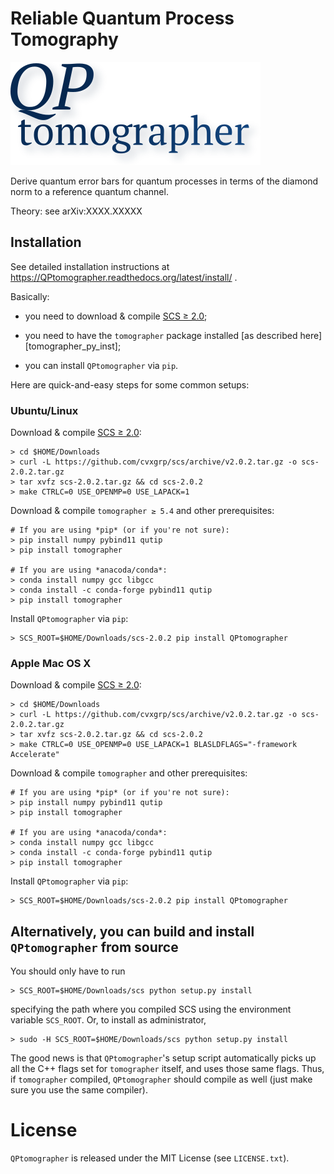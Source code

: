 # Reliable Quantum Process Tomography

![QPtomographer](QPtomographer.svg)

Derive quantum error bars for quantum processes in terms of the diamond norm to
a reference quantum channel.

Theory: see arXiv:XXXX.XXXXX


## Installation

See detailed installation instructions at
https://QPtomographer.readthedocs.org/latest/install/ .

Basically:

- you need to download & compile [SCS ≥ 2.0](https://github.com/cvxgrp/scs);

- you need to have the `tomographer` package
  installed [as described here][tomographer_py_inst];
  
- you can install `QPtomographer` via `pip`.


Here are quick-and-easy steps for some common setups:

### Ubuntu/Linux

Download & compile [SCS ≥ 2.0](https://github.com/cvxgrp/scs):

    > cd $HOME/Downloads
    > curl -L https://github.com/cvxgrp/scs/archive/v2.0.2.tar.gz -o scs-2.0.2.tar.gz
    > tar xvfz scs-2.0.2.tar.gz && cd scs-2.0.2
    > make CTRLC=0 USE_OPENMP=0 USE_LAPACK=1

Download & compile `tomographer ≥ 5.4` and other prerequisites:

    # If you are using *pip* (or if you're not sure):
    > pip install numpy pybind11 qutip
    > pip install tomographer

    # If you are using *anacoda/conda*:
    > conda install numpy gcc libgcc
    > conda install -c conda-forge pybind11 qutip
    > pip install tomographer

Install `QPtomographer` via `pip`:

    > SCS_ROOT=$HOME/Downloads/scs-2.0.2 pip install QPtomographer


### Apple Mac OS X

Download & compile [SCS ≥ 2.0](https://github.com/cvxgrp/scs):

    > cd $HOME/Downloads
    > curl -L https://github.com/cvxgrp/scs/archive/v2.0.2.tar.gz -o scs-2.0.2.tar.gz
    > tar xvfz scs-2.0.2.tar.gz && cd scs-2.0.2
    > make CTRLC=0 USE_OPENMP=0 USE_LAPACK=1 BLASLDFLAGS="-framework Accelerate"

Download & compile `tomographer` and other prerequisites:

    # If you are using *pip* (or if you're not sure):
    > pip install numpy pybind11 qutip
    > pip install tomographer

    # If you are using *anacoda/conda*:
    > conda install numpy gcc libgcc
    > conda install -c conda-forge pybind11 qutip
    > pip install tomographer

Install `QPtomographer` via `pip`:

    > SCS_ROOT=$HOME/Downloads/scs-2.0.2 pip install QPtomographer



## Alternatively, you can build and install `QPtomographer` from source

You should only have to run

    > SCS_ROOT=$HOME/Downloads/scs python setup.py install

specifying the path where you compiled SCS using the environment variable
`SCS_ROOT`.  Or, to install as administrator,

    > sudo -H SCS_ROOT=$HOME/Downloads/scs python setup.py install

The good news is that `QPtomographer`'s setup script automatically picks up all
the C++ flags set for `tomographer` itself, and uses those same flags. Thus, if
`tomographer` compiled, `QPtomographer` should compile as well (just make sure
you use the same compiler).



# License

`QPtomographer` is released under the MIT License (see `LICENSE.txt`).
